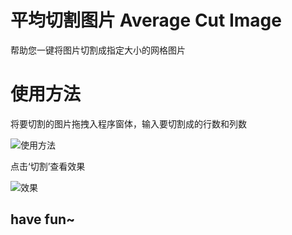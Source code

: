 # 平均切割图片 Average Cut Image
帮助您一键将图片切割成指定大小的网格图片

# 使用方法
将要切割的图片拖拽入程序窗体，输入要切割成的行数和列数

![使用方法](http://images2015.cnblogs.com/blog/746158/201511/746158-20151119111707155-677319716.png)

点击‘切割’查看效果

![效果](http://images2015.cnblogs.com/blog/746158/201511/746158-20151119111708671-1738916566.png)

## have fun~
